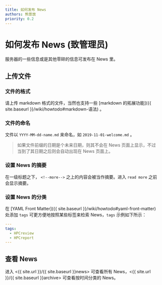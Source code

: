 ```yaml
---
title: 如何发布 News
authors: 熊景放
priority: 0.2
---
```


# 如何发布 News (致管理员)

服务器的一些信息或是其他零碎的信息可发布在 News 里。

## 上传文件

### 文件的格式

请上传 markdown 格式的文件，当然也支持一些 [markdown 的拓展功能]({{ site.baseurl }}/wiki/howtodo#markdown-语法) 。

### 文件的命名

文件以 `YYYY-MM-dd-name.md` 来命名，如 `2019-11-01-welcome.md` 。

> 如果文件前缀的日期是个未来日期，则其不会在 News 页面上显示，不过当到了其日期之后则会自动出现在 News 页面上。

### 设置 News 的摘要

在一级标题之下， `<!--more-->` 之上的内容会被当作摘要。进入 `read more` 之前会显示摘要。

### 设置 News 的分类

在 [YAML Front Matter]({{ site.baseurl }}/wiki/howtodo#yaml-front-matter) 处添加 `tags` 可更方便地按照某些标签来检索 News，`tags` 示例如下所示：

```yaml
---
tags:
  - HPCreview
  - HPCreport
---
```

## 查看 News

进入 <{{ site.url }}/{{ site.baseurl }}news> 可查看所有 News，<{{ site.url }}/{{ site.baseurl }}archive> 可查看按时间分类的 News。
